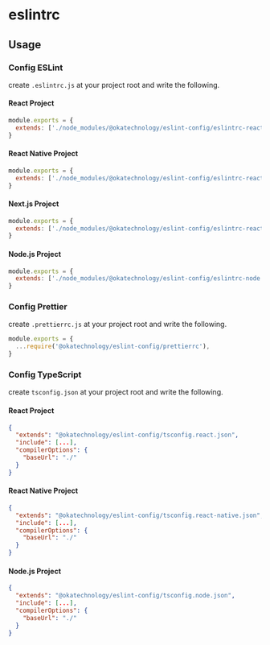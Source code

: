 # eslintrc

## Usage

### Config ESLint

create `.eslintrc.js` at your project root and write the following.

#### React Project

```javascript:.eslintrc.js
module.exports = {
  extends: ['./node_modules/@okatechnology/eslint-config/eslintrc-react'],
}
```

#### React Native Project

```javascript:.eslintrc.js
module.exports = {
  extends: ['./node_modules/@okatechnology/eslint-config/eslintrc-react-native'],
}
```

#### Next.js Project

```javascript:.eslintrc.js
module.exports = {
  extends: ['./node_modules/@okatechnology/eslint-config/eslintrc-react-next'],
}
```

#### Node.js Project

```javascript:.eslintrc.js
module.exports = {
  extends: ['./node_modules/@okatechnology/eslint-config/eslintrc-node'],
}
```

### Config Prettier

create `.prettierrc.js` at your project root and write the following.

```javascript:.prettierrc.js
module.exports = {
  ...require('@okatechnology/eslint-config/prettierrc'),
}
```

### Config TypeScript

create `tsconfig.json` at your project root and write the following.

#### React Project

```json:tsconfig.json
{
  "extends": "@okatechnology/eslint-config/tsconfig.react.json",
  "include": [...],
  "compilerOptions": {
    "baseUrl": "./"
  }
}
```

#### React Native Project

```json:tsconfig.json
{
  "extends": "@okatechnology/eslint-config/tsconfig.react-native.json",
  "include": [...],
  "compilerOptions": {
    "baseUrl": "./"
  }
}
```

#### Node.js Project

```json:tsconfig.json
{
  "extends": "@okatechnology/eslint-config/tsconfig.node.json",
  "include": [...],
  "compilerOptions": {
    "baseUrl": "./"
  }
}
```
